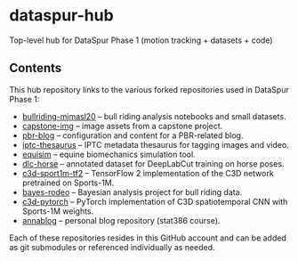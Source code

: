 # dataspur-hub
Top-level hub for DataSpur Phase 1 (motion tracking + datasets + code)

## Contents

This hub repository links to the various forked repositories used in DataSpur Phase 1:

- [bullriding-mjmasl20](https://github.com/bulltsim/bullriding-mjmasl20) – bull riding analysis notebooks and small datasets.
- [capstone-img](https://github.com/bulltsim/capstone-img) – image assets from a capstone project.
- [pbr-blog](https://github.com/bulltsim/pbr-blog) – configuration and content for a PBR-related blog.
- [iptc-thesaurus](https://github.com/bulltsim/iptc-thesaurus) – IPTC metadata thesaurus for tagging images and video.
- [equisim](https://github.com/bulltsim/equisim) – equine biomechanics simulation tool.
- [dlc-horse](https://github.com/bulltsim/dlc-horse) – annotated dataset for DeepLabCut training on horse poses.
- [c3d-sport1m-tf2](https://github.com/bulltsim/c3d-sport1m-tf2) – TensorFlow 2 implementation of the C3D network pretrained on Sports-1M.
- [bayes-rodeo](https://github.com/bulltsim/bayes-rodeo) – Bayesian analysis project for bull riding data.
- [c3d-pytorch](https://github.com/bulltsim/c3d-pytorch) – PyTorch implementation of C3D spatiotemporal CNN with Sports-1M weights.
- [annablog](https://github.com/bulltsim/annablog) – personal blog repository (stat386 course).

Each of these repositories resides in this GitHub account and can be added as git submodules or referenced individually as needed.
